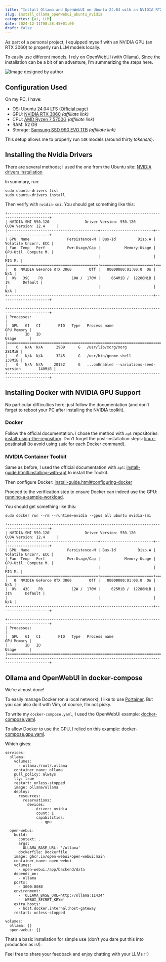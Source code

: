```yaml
---
title: "Install Ollama and OpenWebUI on Ubuntu 24.04 with an NVIDIA RTX3060 GPU"
slug: install_ollama_openwebui_ubuntu_nvidia
categories: [ai, LLM]
date: 2024-12-11T08:38:45+01:00
draft: false
---
```


As part of a personal project, I equipped myself with an NVIDIA GPU (an RTX 3060) to properly run LLM models locally.

To easily use different models, I rely on OpenWebUI (with Ollama). Since the installation can be a bit of an adventure, I’m summarizing the steps here.

![Image designed by author](/img/llm-desktop.png)

## Configuration Used

On my PC, I have:

- OS: Ubuntu 24.04 LTS ([Official page](https://ubuntu.com/download/desktop))
- GPU: [NVIDIA RTX 3060](https://amzn.to/3OVHDvb) *(affiliate link)*
- CPU: [AMD Ryzen 7 5700G](https://amzn.to/3ZWVOGD) *(affiliate link)*
- RAM: 52 GB
- Storage: [Samsung SSD 990 EVO 1TB](https://amzn.to/4gF9b3Q) *(affiliate link)*

This setup allows me to properly run `14B` models (around thirty *tokens/s*).

## Installing the Nvidia Drivers

There are several methods; I used the one from the Ubuntu site: [NVIDIA drivers installation](https://ubuntu.com/server/docs/nvidia-drivers-installation#p-97843-the-recommended-way-ubuntu-drivers-tool)

In summary, run:

```
sudo ubuntu-drivers list 
sudo ubuntu-drivers install
```

Then verify with `nvidia-smi`. You should get something like this:

```
+-----------------------------------------------------------------------------------------+
| NVIDIA-SMI 550.120                Driver Version: 550.120        CUDA Version: 12.4     |
|-----------------------------------------+------------------------+----------------------+
| GPU  Name                 Persistence-M | Bus-Id          Disp.A | Volatile Uncorr. ECC |
| Fan  Temp   Perf          Pwr:Usage/Cap |           Memory-Usage | GPU-Util  Compute M. |
|                                         |                        |               MIG M. |
|=========================================+========================+======================|
|   0  NVIDIA GeForce RTX 3060        Off |   00000000:01:00.0  On |                  N/A |
|  0%   39C    P8             10W /  170W |     664MiB /  12288MiB |      1%      Default |
|                                         |                        |                  N/A |
+-----------------------------------------+------------------------+----------------------+
                                                                                         
+-----------------------------------------------------------------------------------------+
| Processes:                                                                              |
|  GPU   GI   CI        PID   Type   Process name                              GPU Memory |
|        ID   ID                                                               Usage      |
|=========================================================================================|
|    0   N/A  N/A      2909      G   /usr/lib/xorg/Xorg                            281MiB |
|    0   N/A  N/A      3245      G   /usr/bin/gnome-shell                          138MiB |
|    0   N/A  N/A     20152      G   ...onEnabled --variations-seed-version        140MiB |
+-----------------------------------------------------------------------------------------+
```

## Installing Docker with NVIDIA GPU Support

No particular difficulties here; just follow the documentation (and don’t forget to reboot your PC after installing the NVIDIA toolkit).

### Docker

Follow the official documentation. I chose the method with `apt` repositories: [install-using-the-repository](https://docs.docker.com/engine/install/ubuntu/#install-using-the-repository). Don’t forget the post-installation steps: [linux-postinstall](https://docs.docker.com/engine/install/linux-postinstall/) (to avoid using `sudo` for each Docker command).

### NVIDIA Container Toolkit

Same as before, I used the official documentation with `apt`: [install-guide.html#installing-with-apt](https://docs.nvidia.com/datacenter/cloud-native/container-toolkit/latest/install-guide.html#installing-with-apt) to install the Toolkit.

Then configure Docker: [install-guide.html#configuring-docker](https://docs.nvidia.com/datacenter/cloud-native/container-toolkit/latest/install-guide.html#configuring-docker)

Proceed to the verification step to ensure Docker can indeed use the GPU: [running-a-sample-workload](https://docs.nvidia.com/datacenter/cloud-native/container-toolkit/latest/sample-workload.html#running-a-sample-workload).

You should get something like this:

```
sudo docker run --rm --runtime=nvidia --gpus all ubuntu nvidia-smi
                                                                                                     
+-----------------------------------------------------------------------------------------+
| NVIDIA-SMI 550.120                Driver Version: 550.120        CUDA Version: 12.4     |
|-----------------------------------------+------------------------+----------------------+
| GPU  Name                 Persistence-M | Bus-Id          Disp.A | Volatile Uncorr. ECC |
| Fan  Temp   Perf          Pwr:Usage/Cap |           Memory-Usage | GPU-Util  Compute M. |
|                                         |                        |               MIG M. |
|=========================================+========================+======================|
|   0  NVIDIA GeForce RTX 3060        Off |   00000000:01:00.0  On |                  N/A |
|  0%   43C    P8             12W /  170W |     625MiB /  12288MiB |     31%      Default |
|                                         |                        |                  N/A |
+-----------------------------------------+------------------------+----------------------+
                                                                                         
+-----------------------------------------------------------------------------------------+
| Processes:                                                                              |
|  GPU   GI   CI        PID   Type   Process name                              GPU Memory |
|        ID   ID                                                               Usage      |
|=========================================================================================|
+-----------------------------------------------------------------------------------------+
```

## Ollama and OpenWebUI in docker-compose

We’re almost done!

To easily manage Docker (on a local network), I like to use [Portainer](https://docs.portainer.io/start/install-ce/server/docker/linux). But you can also do it with Vim, of course, I’m not picky.

To write my `docker-compose.yaml`, I used the OpenWebUI example: [docker-compose.yaml](https://github.com/open-webui/open-webui/blob/main/docker-compose.yaml).

To allow Docker to use the GPU, I relied on this example: [docker-compose.gpu.yaml](https://github.com/open-webui/open-webui/blob/main/docker-compose.gpu.yaml).

Which gives:

```
services:
  ollama:
    volumes:
      - ollama:/root/.ollama
    container_name: ollama
    pull_policy: always
    tty: true
    restart: unless-stopped
    image: ollama/ollama
    deploy:
      resources:
        reservations:
          devices:
            - driver: nvidia
              count: 1
              capabilities:
                - gpu

  open-webui:
    build:
      context: .
      args:
        OLLAMA_BASE_URL: '/ollama'
      dockerfile: Dockerfile
    image: ghcr.io/open-webui/open-webui:main
    container_name: open-webui
    volumes:
      - open-webui:/app/backend/data
    depends_on:
      - ollama
    ports:
      - 3000:8080
    environment:
      - 'OLLAMA_BASE_URL=http://ollama:11434'
      - 'WEBUI_SECRET_KEY='
    extra_hosts:
      - host.docker.internal:host-gateway
    restart: unless-stopped

volumes:
  ollama: {}
  open-webui: {}
```

That’s a basic installation for simple use (don’t you dare put this into production as is!).

Feel free to share your feedback and enjoy chatting with your LLMs :-)
